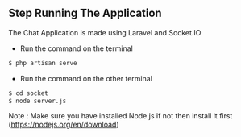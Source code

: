 ## Step Running The Application

The Chat Application is made using Laravel and Socket.IO

- Run the command on the terminal
```bash
$ php artisan serve
```
- Run the command on the other terminal
```bash
$ cd socket
$ node server.js
```
Note : Make sure you have installed Node.js if not then install it first (https://nodejs.org/en/download)


